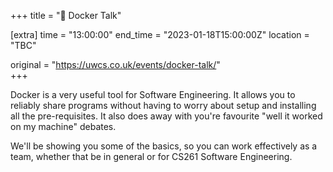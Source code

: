 +++
title = "🎤 Docker Talk"

[extra]
time = "13:00:00"
end_time = "2023-01-18T15:00:00Z"
location = "TBC"

original = "https://uwcs.co.uk/events/docker-talk/"    
+++

Docker is a very useful tool for Software Engineering. It allows you to reliably share programs without having to worry about setup and installing all the pre-requisites. It also does away with you're favourite "well it worked on my machine" debates.

We'll be showing you some of the basics, so you can work effectively as a team, whether that be in general or for CS261 Software Engineering.
